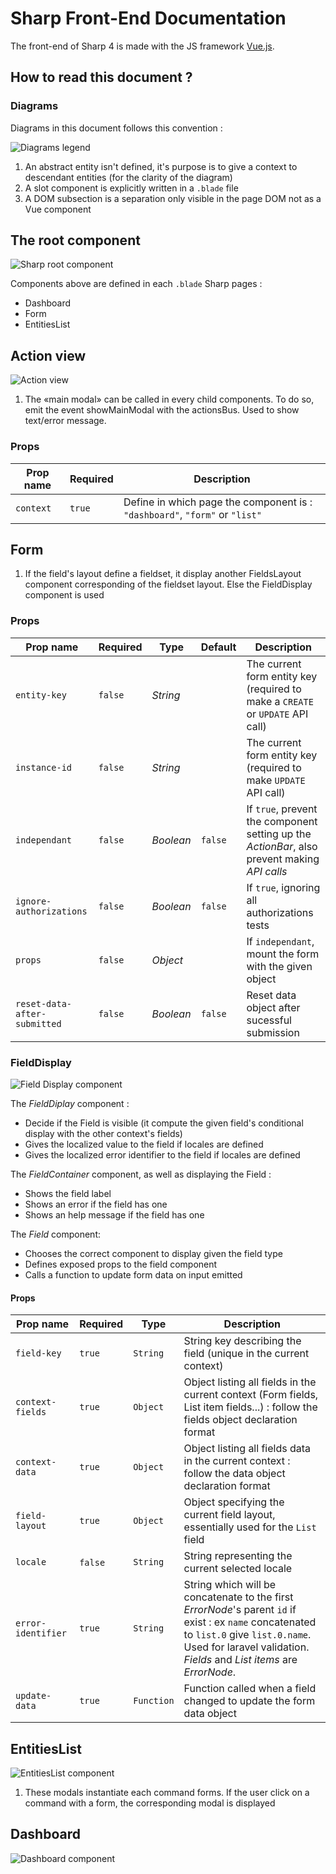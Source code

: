 # Sharp Front-End Documentation

The front-end of Sharp 4 is made with the JS framework [Vue.js](https://vuejs.org/).


## How to read this document ?

### Diagrams

Diagrams in this document follows this convention :

![Diagrams legend](imgs/HowToRead.png)

1. An abstract entity isn't defined, it's purpose is to give a context to descendant entities (for the clarity of the diagram)
2. A slot component is explicitly written in a `.blade` file
3. A DOM subsection is a separation only visible in the page DOM not as a Vue component


## The root component

![Sharp root component](imgs/RootComponent.png)

Components above are defined in each `.blade` Sharp pages :
* Dashboard
* Form
* EntitiesList


## Action view

![Action view](imgs/ActionView.png)

1. The «main modal» can be called in every child components. To do so, emit the event showMainModal with the actionsBus. 
Used to show text/error message.

### Props
Prop name | Required | Description
-|-|-
`context` | `true` | Define in which page the component is : `"dashboard"`, `"form"` or `"list"`

## Form

1. If the field's layout define a fieldset, it display another FieldsLayout component corresponding of the fieldset layout. Else the FieldDisplay component is used

### Props
Prop name | Required | Type | Default | Description
-|-|-|-|-
`entity-key` | `false` | *String* | | The current form entity key (required to make a `CREATE` or `UPDATE` API call)
`instance-id` | `false` | *String* | | The current form entity key (required to make `UPDATE` API call)
`independant` | `false` | *Boolean* |`false` | If `true`, prevent the component setting up the *ActionBar*, also prevent making *API calls*
`ignore-authorizations` |  `false` | *Boolean*  | `false` | If `true`, ignoring all authorizations tests
`props` | `false` | *Object* | | If `independant`, mount the form with the given object
`reset-data-after-submitted` | `false` | *Boolean* | `false` | Reset data object after sucessful submission

### FieldDisplay
![Field Display component](imgs/FieldDisplay.png)

The *FieldDiplay* component :
* Decide if the Field is visible (it compute the given field's conditional display with the other context's fields)
* Gives the localized value to the field if locales are defined
* Gives the localized error identifier to the field if locales are defined

The *FieldContainer* component, as well as displaying the Field :
* Shows the field label
* Shows an error if the field has one
* Shows an help message if the field has one

The *Field* component:
* Chooses the correct component to display given the field type
* Defines exposed props to the field component
* Calls a function to update form data on input emitted

#### Props
Prop name | Required | Type | Description
-|-|-|-
`field-key` | `true` | `String` | String key describing the field (unique in the current context)
`context-fields` | `true` | `Object` | Object listing all fields in the current context (Form fields, List item fields...) : follow the fields object declaration format
`context-data` | `true` | `Object` | Object listing all fields data in the current context : follow the data object declaration format
`field-layout` | `true` | `Object` | Object specifying the current field layout, essentially used for the `List` field
`locale` | `false` | `String` | String representing the current selected locale
`error-identifier` | `true` | `String` | String which will be concatenate to the first *ErrorNode*'s parent `id` if exist : ex `name` concatenated to `list.0` give `list.0.name`. Used for laravel validation. *Fields* and *List items* are *ErrorNode*.
`update-data` | `true` | `Function` | Function called when a field changed to update the form data object

## EntitiesList
![EntitiesList component](imgs/EntitiesList.png)

1. These modals instantiate each command forms. If the user click on a command with a form, the corresponding modal is displayed

## Dashboard
![Dashboard component](imgs/Dashboard.png) 
